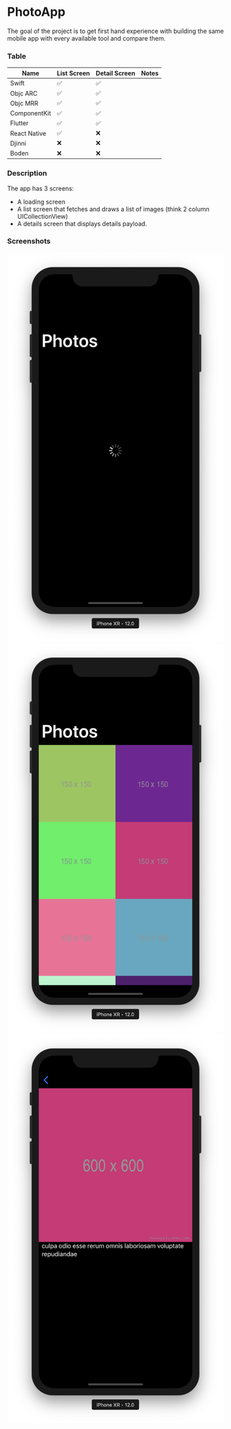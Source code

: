 # PhotoApp

The goal of the project is to get first hand experience with building the same mobile app with every available tool and compare them.

### Table

| Name         | List Screen | Detail Screen | Notes |
|--------------|-------------|---------------|-------|
| Swift        | ✅           | ✅             |       |
| Objc ARC     | ✅           | ✅             |       |
| Objc MRR     | ✅           | ✅             |       |
| ComponentKit | ✅           | ✅             |       |
| Flutter      | ✅           | ✅             |       |
| React Native | ✅           | ❌             |       |
| Djinni       | ❌           | ❌             |       |
| Boden        | ❌           | ❌             |       |

### Description

The app has 3 screens:

* A loading screen
* A list screen that fetches and draws a list of images (think 2 column UICollectionView)
* A details screen that displays details payload.

### Screenshots

![Loading](https://github.com/chunkyguy/PhotoApp/blob/master/swift/Screenshots/00%20Loading.png)
![List](https://github.com/chunkyguy/PhotoApp/blob/master/swift/Screenshots/01%20Home.png)
![Details](https://github.com/chunkyguy/PhotoApp/blob/master/swift/Screenshots/02%20Details.png)
